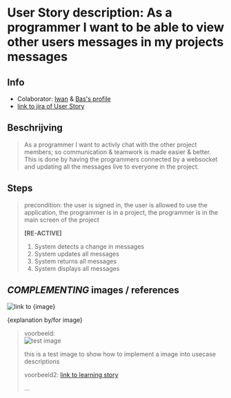 # User Story description: As a programmer I want to be able to view other users messages in my projects messages

## Info
* Colaborator: [Iwan](https://github.com/webbasedcode/documentation/blob/main/doc/members/Iwan.md) & [Bas's profile](https://github.com/webbasedcode/documentation/blob/main/doc/members/Bas.md)
* [link to jira of User Story](https://codelaborative.atlassian.net/browse/COD-46)


## Beschrijving 
> As a programmer I want to activly chat with the other project members; so communication & teamwork is made easier & better. This is done by having the programmers connected by a websocket and updating all the messages live to everyone in the project.


## Steps
> precondition: the user is signed in, the user is allowed to use the application, the programmer is in a project, the programmer is in the main screen of the project
> 
> **[RE-ACTIVE]**
> 1. System detects a change in messages
> 2. System updates all messages
> 3. System returns all messages
> 4. System displays all messages

## *COMPLEMENTING* images / references
![link to {image}]({link})

{explanation by/for image}

> voorbeeld:  
> ![test image](https://www.lslegal.nl/wp-content/uploads/2017/03/Test-image-1.jpg)
> 
> this is a test image to show how to implement a image into usecase descriptions
> 
> 
> voorbeeld2:
> [link to learning story](...)
> 
> ...


<!-- ## *EXTRA* Code
```{coding language}
{code} 
```

> voorbeeld: 
> ```js
> function onload() {
>        let user = window.location.href.replace("http://localhost:3000/login", "");
>        if (user.length > 6) {
>            store.dispatch(userToken(user.replace("?user=", "")));
>            redirect();
>        } 
>    }
> ```
